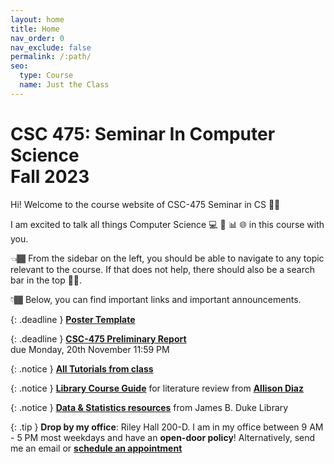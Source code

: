 ```yaml
---
layout: home
title: Home
nav_order: 0
nav_exclude: false
permalink: /:path/
seo:
  type: Course
  name: Just the Class
---
```


<h1>CSC 475: Seminar In Computer Science<br/>Fall 2023</h1>

Hi! Welcome to the course website of CSC-475 Seminar in CS 👋🏾

I am excited to talk all things Computer Science 💻 🤖 📊 🌐  in this course with you. 

👈🏾 From the sidebar on the left, you should be able to navigate to any topic relevant to the course. If that does not help, there should also be a search bar in the top ☝🏾.

👇🏾 Below, you can find important links and important announcements.

<!-- ## Announcements -->

{: .deadline }
**[Poster Template](https://docs.google.com/presentation/d/12WyL8m-YKPqiJ7r9GkSo76Du0YdzAppPeT3xjPy1yj0/edit?usp=sharing)**

{: .deadline }
**[CSC-475 Preliminary Report](https://www.overleaf.com/read/zncrzrtqppsk#e9cf6b)**
<br/>due Monday, 20th November 11:59 PM


{: .notice }
**[All Tutorials from class](http://fahadsultan.com/potpourri/)**

{: .notice }
**[Library Course Guide](https://libguides.furman.edu/c.php?g=1343703&p=9909151)**  for literature review from **[Allison Diaz](https://www.furman.edu/people/allison-diaz/)** 

{: .notice }
**[Data & Statistics resources](https://libguides.furman.edu/resources/statistics/home)** from James B. Duke Library


{: .tip }
**Drop by my office**: Riley Hall 200-D. I am in my office between 9 AM - 5 PM most weekdays and have an **open-door policy**! Alternatively, send me an email or **[schedule an appointment](https://calendly.com/ssultan-dpq/)**


